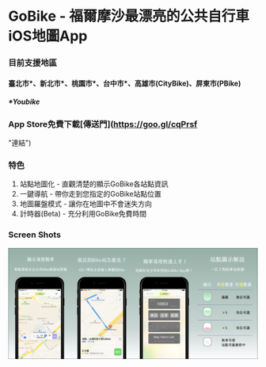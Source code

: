 # GoBike - 福爾摩沙最漂亮的公共自行車iOS地圖App

### 目前支援地區 
#### 臺北市\*、新北市\*、桃園市\*、台中市\*、高雄市(CityBike)、屏東市(PBike)
##### \*Youbike

### App Store免費下載[傳送門](https://goo.gl/cqPrsf 
"連結")
### 特色
1. 站點地圖化 - 直觀清楚的顯示GoBike各站點資訊
2. 一鍵導航 - 帶你走到您指定的GoBike站點位置
3. 地圖羅盤模式 - 讓你在地圖中不會迷失方向
4. 計時器(Beta) - 充分利用GoBike免費時間

### Screen Shots
!["ScreenShots"](https://github.com/TerryCK/GoBike/blob/master/Screen/GoBikeDemo.png)
